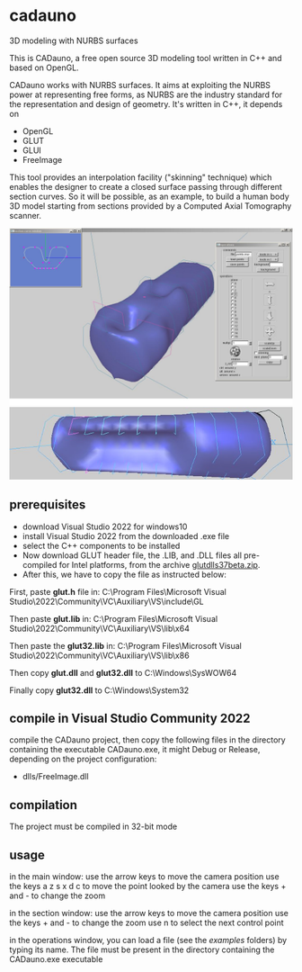 # cadauno
3D modeling with NURBS surfaces

This is CADauno, a free open source 3D modeling tool written in C++ and based on OpenGL.

CADauno works with NURBS surfaces. It aims at exploiting the NURBS power at representing free forms, 
as NURBS are the industry standard for the representation and design of geometry. 
It's written in C++, it depends on 

* OpenGL
* GLUT
* GLUI
* FreeImage

This tool provides an interpolation facility ("skinning" technique) which enables the designer 
to create a closed surface passing through different section curves. 
So it will be possible, as an example, to build a human body 3D model 
starting from sections provided by a Computed Axial Tomography scanner.

![overview](img/CADauno.JPG)
![detail](img/small.jpg)

## prerequisites

- download Visual Studio 2022 for windows10
- install Visual Studio 2022 from the downloaded .exe file
- select the C++ components to be installed
- Now download GLUT header file, the .LIB, and .DLL files all pre-compiled for Intel platforms, 
from the archive [glutdlls37beta.zip](https://www.opengl.org/resources/libraries/glut/glutdlls37beta.zip).
- After this, we have to copy the file as instructed below:

First, paste __glut.h__ file in:
C:\Program Files\Microsoft Visual Studio\2022\Community\VC\Auxiliary\VS\include\GL

Then paste __glut.lib__ in:
C:\Program Files\Microsoft Visual Studio\2022\Community\VC\Auxiliary\VS\lib\x64
 
Then paste the __glut32.lib__ in:
C:\Program Files\Microsoft Visual Studio\2022\Community\VC\Auxiliary\VS\lib\x86

Then copy __glut.dll__ and __glut32.dll__ to C:\Windows\SysWOW64
 
Finally  copy __glut32.dll__ to C:\Windows\System32 

## compile in Visual Studio Community 2022
compile the CADauno project, then copy the following files in the directory containing the executable CADauno.exe,
it might Debug or Release, depending on the project configuration:

- dlls/FreeImage.dll

## compilation
The project must be compiled in 32-bit mode

## usage

in the main window:
	use the arrow keys to move the camera position
	use the keys a z s x d c to move the point looked by the camera
	use the keys + and - to change the zoom

in the section window:
	use the arrow keys to move the camera position
	use the keys + and - to change the zoom
	use n to select the next control point
	
in the operations window, you can load a file (see the _examples_ folders) by typing its name. 
The file must be present in the directory containing the CADauno.exe executable